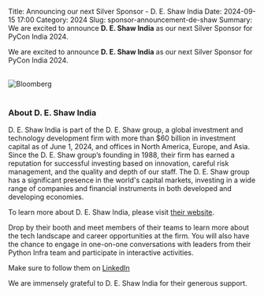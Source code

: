 Title: Announcing our next Silver Sponsor - D. E. Shaw India
Date: 2024-09-15 17:00
Category: 2024
Slug: sponsor-announcement-de-shaw
Summary: We are excited to announce **D. E. Shaw India** as our next Silver Sponsor for PyCon India 2024.

We are excited to announce **D. E. Shaw India** as our next Silver Sponsor for PyCon India 2024.

<br>
<div class="text-center">
  <a href="https://deshawindia.com" target="_blank" style="border: none; text-decoration: none;">
    <img src="{static}/images/2024/sponsor-deshaw.jpg" alt="Bloomberg" class="img-fluid responsive-image">
  </a>
</div>
<br>


### About D. E. Shaw India

D. E. Shaw India is part of the D. E. Shaw group, a global investment and technology development firm with more than $60 billion in investment capital as of June 1, 2024, and offices in North America, Europe, and Asia. Since the D. E. Shaw group’s founding in 1988, their firm has earned a reputation for successful investing based on innovation, careful risk management, and the quality and depth of our staff. The D. E. Shaw group has a significant presence in the world's capital markets, investing in a wide range of companies and financial instruments in both developed and developing economies.

To learn more about D. E. Shaw India, please visit [their website](https://deshawindia.com).

Drop by their booth and meet members of their teams to learn more about the tech landscape and career opportunities at the firm. You will also have the chance to engage in one-on-one conversations with leaders from their Python Infra team and participate in interactive activities.

Make sure to follow them on [LinkedIn](https://www.linkedin.com/company/d.-e.-shaw-india-private-limited)

We are immensely grateful to D. E. Shaw India for their generous support.
